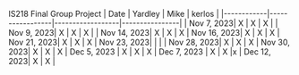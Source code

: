 IS218 Final Group Project 
| Date       | Yardley         | Mike             | kerlos         |
|------------|-----------------|------------------|----------------|
| Nov 7, 2023|          X      |       X          |        X       |
| Nov 9, 2023|          X      |       X          |        X       |
| Nov 14, 2023|         X      |       X          |        X
| Nov 16, 2023|        X        |      X            |      X
| Nov 21, 2023|        X        |         X         |      X
| Nov 23, 2023|                |                  |
| Nov 28, 2023|        X        |          X        |  X
| Nov 30, 2023|           X     |           X       |      X
| Dec 5, 2023 |       X         |              X    |      X
| Dec 7, 2023 |            X    |            X      |x
| Dec 12, 2023|             X   |             X     | 

